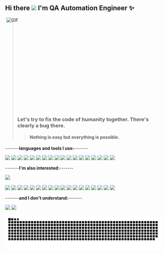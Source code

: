 ## Hi there <a href="https://www.gautamkrishnar.com/"><img src="https://media.giphy.com/media/hvRJCLFzcasrR4ia7z/giphy.gif" width="5%"></a>  I'm QA Automation Engineer ✨ 

<img align="right" alt="GIF" src="https://user-images.githubusercontent.com/74038190/264141683-8aa99f6c-267d-4977-9cd3-1a4c11675863.gif" width="500" height="320" />

> ### Let's try to fix the code of humanity together. There's clearly a bug there.
>> #### Nothing is easy but everything is possible.

-------**languages and tools I use:**-------  

[<code><img height="30" src="https://user-images.githubusercontent.com/25181517/183423507-c056a6f9-1ba8-4312-a350-19bcbc5a8697.png"></code>](https://www.python.org/)
[<code><img height="30" src="https://user-images.githubusercontent.com/25181517/117447155-6a868a00-af3d-11eb-9cfe-245df15c9f3f.png"></code>](https://www.javascript.com/)
<code><img height="30" src="https://github.com/marwin1991/profile-technology-icons/assets/136815194/82df4543-236b-4e45-9604-5434e3faab17"></code>
<code><img height="30" src="https://user-images.githubusercontent.com/25181517/192158954-f88b5814-d510-4564-b285-dff7d6400dad.png"></code>
<code><img height="30" src="https://user-images.githubusercontent.com/25181517/192107858-fe19f043-c502-4009-8c47-476fc89718ad.png"></code>
<code><img height="30" src="https://user-images.githubusercontent.com/25181517/186711335-a3729606-5a78-4496-9a36-06efcc74f800.png"></code>
<code><img height="30" src="https://user-images.githubusercontent.com/25181517/192108372-f71d70ac-7ae6-4c0d-8395-51d8870c2ef0.png"></code>
<code><img height="30" src="https://user-images.githubusercontent.com/25181517/192108374-8da61ba1-99ec-41d7-80b8-fb2f7c0a4948.png"></code>
<code><img height="30" src="https://user-images.githubusercontent.com/25181517/192108893-b1eed3c7-b2c4-4e1c-9e9f-c7e83637b33d.png"></code>
<code><img height="30" src="https://user-images.githubusercontent.com/25181517/192108891-d86b6220-e232-423a-bf5f-90903e6887c3.png"></code>
<code><img height="30" src="https://user-images.githubusercontent.com/25181517/192109061-e138ca71-337c-4019-8d42-4792fdaa7128.png"></code>
<code><img height="30" src="https://user-images.githubusercontent.com/25181517/183912952-83784e94-629d-4c34-a961-ae2ae795b662.png"></code>
<code><img height="30" src="https://user-images.githubusercontent.com/25181517/183568594-85e280a7-0d7e-4d1a-9028-c8c2209e073c.png"></code>
<code><img height="30" src="https://user-images.githubusercontent.com/25181517/184103699-d1b83c07-2d83-4d99-9a1e-83bd89e08117.png"></code>
<code><img height="30" src="https://user-images.githubusercontent.com/25181517/186884150-05e9ff6d-340e-4802-9533-2c3f02363ee3.png"></code>
<code><img height="30" src="https://user-images.githubusercontent.com/25181517/186884152-ae609cca-8cf1-4175-8d60-1ce1fa078ca2.png"></code>
<code><img height="30" src="https://user-images.githubusercontent.com/25181517/117269608-b7dcfb80-ae58-11eb-8e66-6cc8753553f0.png"></code>
<code><img height="30" src="https://user-images.githubusercontent.com/25181517/121406611-a8246b80-c95e-11eb-9b11-b771486377f6.png"></code>

-------**I'm also interested:**-------

[<code><img height="20" src="https://img.shields.io/badge/𝐂𝐥𝐢𝐜𝐤 𝐨𝐧 𝐚𝐧𝐲 𝐛𝐚𝐝𝐠𝐞 𝐭𝐨 𝐜𝐥𝐚𝐫𝐢𝐟𝐲-FFFFFF?"></code>](https://en.wikipedia.org/wiki/Knowledge)

[<code><img height="25" src="https://img.shields.io/badge/AI-EC3750?style=for-the-badge&logo"></code>](https://en.wikipedia.org/wiki/Artificial_intelligence)
[<code><img height="25" src="https://img.shields.io/badge/Coinbase-0052FF?style=for-the-badge&logo=Coinbase&logoColor=white"></code>](https://en.wikipedia.org/wiki/Coinbase)
[<code><img height="25" src="https://img.shields.io/badge/Bitcoin-102387?style=for-the-badge&logo=bitcoin&logoColor=white"></code>](https://en.wikipedia.org/wiki/Bitcoin)
[<code><img height="25" src="https://img.shields.io/badge/Amazon%20Prime-00A8E1?style=for-the-badge&logo=amazonprime&logoColor=white"></code>](https://en.wikipedia.org/wiki/Amazon_Prime)
[<code><img height="25" src="https://img.shields.io/badge/Adobe%20Photoshop-31A8FF?style=for-the-badge&logo=Adobe%20Photoshop&logoColor=black"></code>](https://en.wikipedia.org/wiki/Adobe_Photoshop)
[<code><img height="25" src="https://img.shields.io/badge/Pinacle Studio-C2A633?style=for-the-badge&logo"></code>](https://www.pinnaclesys.com/en/products/studio/?x-vehicle=ppc&utm_medium=cpc&utm_source=google&utm_campaign=pn-dd-all-adwordsppc&utm_content=133521959244&utm_term=pinnacle%20studio&utm_id=15790082377&x-vehicle=ppc&gad_source=1&gclid=Cj0KCQiAuqKqBhDxARIsAFZELmJto41zeGosyu7zXkRn43o0MpQbSyyEu8db7yu-kHi7ekQFrqjGt1AaAhabEALw_wcB)
[<code><img height="25" src="https://img.shields.io/badge/samsung%20pay-1D49C0?style=for-the-badge&logo=samsung%20pay&logoColor=white"></code>](https://en.wikipedia.org/wiki/Samsung_Pay)
[<code><img height="25" src="https://img.shields.io/badge/Nintendo_Switch-E60012?style=for-the-badge&logo=nintendo-switch&logoColor=white"></code>](https://en.wikipedia.org/wiki/Nintendo_Switch)
[<code><img height="25" src="https://img.shields.io/badge/Spotify-1ED760?&style=for-the-badge&logo=spotify&logoColor=white"></code>](https://en.wikipedia.org/wiki/Spotify)
[<code><img height="25" src="https://img.shields.io/badge/Netflix-E50914?style=for-the-badge&logo=netflix&logoColor=white"></code>](https://en.wikipedia.org/wiki/Netflix)
[<code><img height="25" src="https://img.shields.io/badge/Pickleball-FCD535?style=for-the-badge&logo"></code>](https://en.wikipedia.org/wiki/Pickleball)
[<code><img height="25" src="https://img.shields.io/badge/Jazz-A1A9BB?style=for-the-badge&logo"></code>](https://en.wikipedia.org/wiki/Jazz)
[<code><img height="25" src="https://img.shields.io/badge/Photo-3152A0?style=for-the-badge&logo"></code>](https://unsplash.com/)
[<code><img height="25" src="https://img.shields.io/badge/Traveling-FF9800?style=for-the-badge&logo"></code>](https://en.wikipedia.org/wiki/Travel)
[<code><img height="25" src="https://img.shields.io/badge/Architecture-21759B?style=for-the-badge&logo"></code>](https://en.wikipedia.org/wiki/Architecture)
[<code><img height="25" src="https://img.shields.io/badge/Design-02A9FF?style=for-the-badge&logo"></code>](https://en.wikipedia.org/wiki/Design)
[<code><img height="25" src="https://img.shields.io/badge/Modern_Art-FF6A00?style=for-the-badge&logo"></code>](https://en.wikipedia.org/wiki/Modern_art)
[<code><img height="25" src="https://img.shields.io/badge/Poker-4051B5?style=for-the-badge&logo"></code>](https://en.wikipedia.org/wiki/Poker)


-------**and I don't understand:**-------

[<code><img height="25" src="https://img.shields.io/badge/Hobby horsing-FF9900?style=for-the-badge&logo"></code>](https://en.wikipedia.org/wiki/Hobby_horsing)
[<code><img height="25" src="https://img.shields.io/badge/Wars-000000?style=for-the-badge&logo"></code>](https://en.wikipedia.org/wiki/War)

<!--![Snake animation](https://github.com/thepiyushmalhotra/thepiyushmalhotra/blob/output/github-contribution-grid-snake.svg)-->
![](https://github.com/Platane/snk/raw/output/github-contribution-grid-snake.svg)






